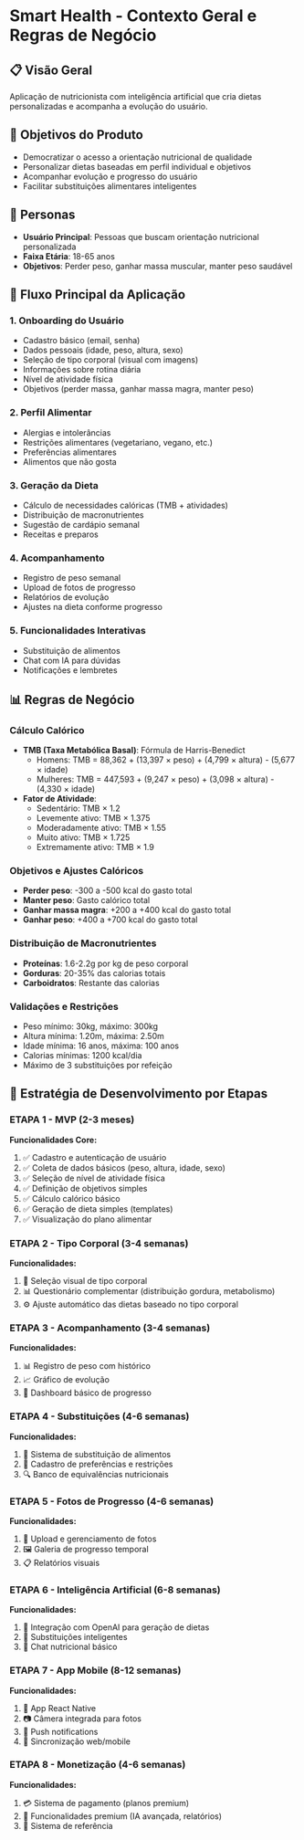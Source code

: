 # Smart Health - Contexto Geral e Regras de Negócio

## 📋 Visão Geral
Aplicação de nutricionista com inteligência artificial que cria dietas personalizadas e acompanha a evolução do usuário.

## 🎯 Objetivos do Produto
- Democratizar o acesso a orientação nutricional de qualidade
- Personalizar dietas baseadas em perfil individual e objetivos
- Acompanhar evolução e progresso do usuário
- Facilitar substituições alimentares inteligentes

## 👥 Personas
- **Usuário Principal**: Pessoas que buscam orientação nutricional personalizada
- **Faixa Etária**: 18-65 anos
- **Objetivos**: Perder peso, ganhar massa muscular, manter peso saudável

## 🔄 Fluxo Principal da Aplicação

### 1. Onboarding do Usuário
- Cadastro básico (email, senha)
- Dados pessoais (idade, peso, altura, sexo)
- Seleção de tipo corporal (visual com imagens)
- Informações sobre rotina diária
- Nível de atividade física
- Objetivos (perder massa, ganhar massa magra, manter peso)

### 2. Perfil Alimentar
- Alergias e intolerâncias
- Restrições alimentares (vegetariano, vegano, etc.)
- Preferências alimentares
- Alimentos que não gosta

### 3. Geração da Dieta
- Cálculo de necessidades calóricas (TMB + atividades)
- Distribuição de macronutrientes
- Sugestão de cardápio semanal
- Receitas e preparos

### 4. Acompanhamento
- Registro de peso semanal
- Upload de fotos de progresso
- Relatórios de evolução
- Ajustes na dieta conforme progresso

### 5. Funcionalidades Interativas
- Substituição de alimentos
- Chat com IA para dúvidas
- Notificações e lembretes

## 📊 Regras de Negócio

### Cálculo Calórico
- **TMB (Taxa Metabólica Basal)**: Fórmula de Harris-Benedict
  - Homens: TMB = 88,362 + (13,397 × peso) + (4,799 × altura) - (5,677 × idade)
  - Mulheres: TMB = 447,593 + (9,247 × peso) + (3,098 × altura) - (4,330 × idade)
- **Fator de Atividade**:
  - Sedentário: TMB × 1.2
  - Levemente ativo: TMB × 1.375
  - Moderadamente ativo: TMB × 1.55
  - Muito ativo: TMB × 1.725
  - Extremamente ativo: TMB × 1.9

### Objetivos e Ajustes Calóricos
- **Perder peso**: -300 a -500 kcal do gasto total
- **Manter peso**: Gasto calórico total
- **Ganhar massa magra**: +200 a +400 kcal do gasto total
- **Ganhar peso**: +400 a +700 kcal do gasto total

### Distribuição de Macronutrientes
- **Proteínas**: 1.6-2.2g por kg de peso corporal
- **Gorduras**: 20-35% das calorias totais
- **Carboidratos**: Restante das calorias

### Validações e Restrições
- Peso mínimo: 30kg, máximo: 300kg
- Altura mínima: 1.20m, máxima: 2.50m
- Idade mínima: 16 anos, máxima: 100 anos
- Calorias mínimas: 1200 kcal/dia
- Máximo de 3 substituições por refeição

## 🚀 Estratégia de Desenvolvimento por Etapas

### ETAPA 1 - MVP (2-3 meses)
**Funcionalidades Core:**
1. ✅ Cadastro e autenticação de usuário
2. ✅ Coleta de dados básicos (peso, altura, idade, sexo)
3. ✅ Seleção de nível de atividade física
4. ✅ Definição de objetivos simples
5. ✅ Cálculo calórico básico
6. ✅ Geração de dieta simples (templates)
7. ✅ Visualização do plano alimentar

### ETAPA 2 - Tipo Corporal (3-4 semanas)
**Funcionalidades:**
1. 🎨 Seleção visual de tipo corporal
2. 📊 Questionário complementar (distribuição gordura, metabolismo)
3. ⚙️ Ajuste automático das dietas baseado no tipo corporal

### ETAPA 3 - Acompanhamento (3-4 semanas)
**Funcionalidades:**
1. 📊 Registro de peso com histórico
2. 📈 Gráfico de evolução
3. 🎯 Dashboard básico de progresso

### ETAPA 4 - Substituições (4-6 semanas)
**Funcionalidades:**
1. 🔄 Sistema de substituição de alimentos
2. 🚫 Cadastro de preferências e restrições
3. 🔍 Banco de equivalências nutricionais

### ETAPA 5 - Fotos de Progresso (4-6 semanas)
**Funcionalidades:**
1. 📸 Upload e gerenciamento de fotos
2. 🖼️ Galeria de progresso temporal
3. 📋 Relatórios visuais

### ETAPA 6 - Inteligência Artificial (6-8 semanas)
**Funcionalidades:**
1. 🤖 Integração com OpenAI para geração de dietas
2. 🧠 Substituições inteligentes
3. 💬 Chat nutricional básico

### ETAPA 7 - App Mobile (8-12 semanas)
**Funcionalidades:**
1. 📱 App React Native
2. 📷 Câmera integrada para fotos
3. 🔔 Push notifications
4. 🔄 Sincronização web/mobile

### ETAPA 8 - Monetização (4-6 semanas)
**Funcionalidades:**
1. 💳 Sistema de pagamento (planos premium)
2. 🎯 Funcionalidades premium (IA avançada, relatórios)
3. 🎁 Sistema de referência
